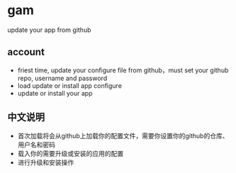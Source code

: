 gam
===

update your app from github

account
------------------

+ friest time, update your configure file from github，must set your github repo, username and password
+ load update or install app configure
+ update or install your app

中文说明
--------------
+ 首次加载将会从github上加载你的配置文件，需要你设置你的github的仓库、用户名和密码
+ 载入你的需要升级或安装的应用的配置
+ 进行升级和安装操作
